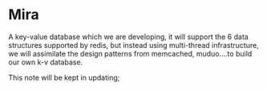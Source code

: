 # Mira
A key-value database which we are developing, it will support the 6 data structures supported by redis, but instead using multi-thread infrastructure, we will assimilate the design patterns from memcached, muduo....to build our own k-v database.

This note will be kept in updating;


